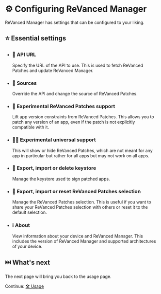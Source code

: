 # ⚙️ Configuring ReVanced Manager
ReVanced Manager has settings that can be configured to your liking.

## ⭐ Essential settings
- ### 🔗 API URL
  Specify the URL of the API to use. This is used to fetch ReVanced Patches and update ReVanced Manager.

- ### 🧬 Sources
  Override the API and change the source of ReVanced Patches.

- ### 🧪 Experimental ReVanced Patches support
  Lift app version constraints from ReVanced Patches. This allows you to patch any version of an app, even if the patch is not explicitly compatible with it.

- ### 🧑‍🔬 Experimental universal support
  This will show or hide ReVanced Patches, which are not meant for any app in particular but rather for all apps but may not work on all apps.

- ### 🔑 Export, import or delete keystore
  Manage the keystore used to sign patched apps.

- ### 📄 Export, import or reset ReVanced Patches selection
  Manage the ReVanced Patches selection. This is useful if you want to share your ReVanced Patches selection with others or reset it to the default selection.

- ### ℹ️ About
  View information about your device and ReVanced Manager. This includes the version of ReVanced Manager and supported architectures of your device.

## ⏭️ What's next
The next page will bring you back to the usage page.

Continue: [🛠️ Usage](2_usage.md)
